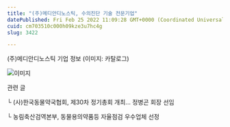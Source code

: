 ```yaml
---
title: "(주)메디안디노스틱, 수의진단 기술 전문기업"
datePublished: Fri Feb 25 2022 11:09:28 GMT+0000 (Coordinated Universal Time)
cuid: cm703510c000h09kze3u7hc4g
slug: 3422

---
```



(주)메디안디노스틱 기업 정보 (이미지: 카탈로그)

![이미지](https://cdn.hashnode.com/res/hashnode/image/upload/v1739254357852/b59d1588-4bf2-40bc-ad2f-44d0da0b315b.png)

관련 글

└ (사)한국동물약국협회, 제30차 정기총회 개최... 정병곤 회장 선임

└ 농림축산검역본부, 동물용의약품등 자율점검 우수업체 선정